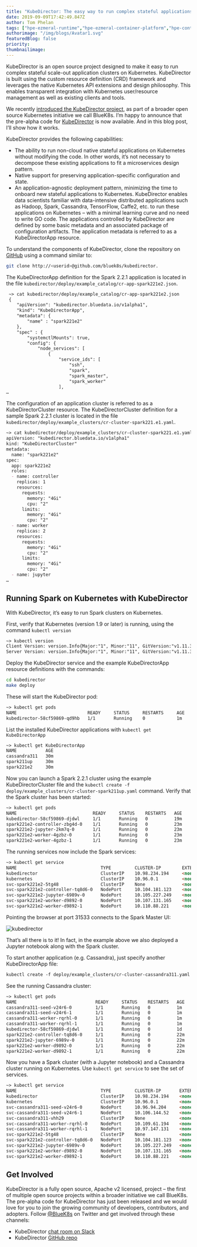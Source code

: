 ```yaml
---
title: "KubeDirector: The easy way to run complex stateful applications on Kubernetes"
date: 2019-09-09T17:42:49.847Z
author: Tom Phelan 
tags: ["hpe-ezmeral-runtime","hpe-ezmeral-container-platform","hpe-container-platform","bluedata","container","opensource","kubedirector"]
authorimage: "/img/blogs/Avatar1.svg"
featuredBlog: false
priority:
thumbnailimage:
---
```

KubeDirector is an open source project designed to make it easy to run complex stateful scale-out application clusters on Kubernetes. KubeDirector is built using the custom resource definition (CRD) framework and leverages the native Kubernetes API extensions and design philosophy. This enables transparent integration with Kubernetes user/resource management as well as existing clients and tools.

We recently [introduced the KubeDirector project](https://medium.com/@thomas_phelan/operation-stateful-introducing-bluek8s-and-kubernetes-director-aa204952f619/), as part of a broader open source Kubernetes initiative we call BlueK8s. I’m happy to announce that the pre-alpha code for [KubeDirector](https://github.com/bluek8s/kubedirector/) is now available. And in this blog post, I’ll show how it works.

KubeDirector provides the following capabilities:

* The ability to run non-cloud native stateful applications on Kubernetes without modifying the code. In other words, it’s not necessary to decompose these existing applications to fit a microservices design pattern.
* Native support for preserving application-specific configuration and state.
* An application-agnostic deployment pattern, minimizing the time to onboard new stateful applications to Kubernetes.
KubeDirector enables data scientists familiar with data-intensive distributed applications such as Hadoop, Spark, Cassandra, TensorFlow, Caffe2, etc. to run these applications on Kubernetes – with a minimal learning curve and no need to write GO code. The applications controlled by KubeDirector are defined by some basic metadata and an associated package of configuration artifacts. The application metadata is referred to as a KubeDirectorApp resource.

To understand the components of KubeDirector, clone the repository on [GitHub](https://github.com/bluek8s/kubedirector/) using a command similar to:



```bash
git clone http://<userid>@github.com/bluek8s/kubedirector.
```
The KubeDirectorApp definition for the Spark 2.2.1 application is located in the file `kubedirector/deploy/example_catalog/cr-app-spark221e2.json`.

```markdown
 ~> cat kubedirector/deploy/example_catalog/cr-app-spark221e2.json
 {
    "apiVersion": "kubedirector.bluedata.io/v1alpha1",
    "kind": "KubeDirectorApp",
    "metadata": {
        "name" : "spark221e2"
    },
    "spec" : {
        "systemctlMounts": true,
        "config": {
            "node_services": [
                {
                    "service_ids": [
                        "ssh",
                        "spark",
                        "spark_master",
                        "spark_worker"
                    ],
…
```
The configuration of an application cluster is referred to as a KubeDirectorCluster resource. The KubeDirectorCluster definition for a sample Spark 2.2.1 cluster is located in the file `kubedirector/deploy/example_clusters/cr-cluster-spark221.e1.yaml`.

```markdown
~> cat kubedirector/deploy/example_clusters/cr-cluster-spark221.e1.yaml
apiVersion: "kubedirector.bluedata.io/v1alpha1"
kind: "KubeDirectorCluster"
metadata:
  name: "spark221e2"
spec:
  app: spark221e2
  roles:
  - name: controller
    replicas: 1
    resources:
      requests:
        memory: "4Gi"
        cpu: "2"
      limits:
        memory: "4Gi"
        cpu: "2"
  - name: worker
    replicas: 2
    resources:
      requests:
        memory: "4Gi"
        cpu: "2"
      limits:
        memory: "4Gi"
        cpu: "2"
  - name: jupyter
…
```
## Running Spark on Kubernetes with KubeDirector
With KubeDirector, it’s easy to run Spark clusters on Kubernetes.

First, verify that Kubernetes (version 1.9 or later) is running, using the command `kubectl version`

```markdown
~> kubectl version
Client Version: version.Info{Major:"1", Minor:"11", GitVersion:"v1.11.3", GitCommit:"a4529464e4629c21224b3d52edfe0ea91b072862", GitTreeState:"clean", BuildDate:"2018-09-09T18:02:47Z", GoVersion:"go1.10.3", Compiler:"gc", Platform:"linux/amd64"}
Server Version: version.Info{Major:"1", Minor:"11", GitVersion:"v1.11.3", GitCommit:"a4529464e4629c21224b3d52edfe0ea91b072862", GitTreeState:"clean", BuildDate:"2018-09-09T17:53:03Z", GoVersion:"go1.10.3", Compiler:"gc", Platform:"linux/amd64"} 
```

Deploy the KubeDirector service and the example KubeDirectorApp resource definitions with the commands:

```bash
cd kubedirector
make deploy
```

These will start the KubeDirector pod:


```markdown
~> kubectl get pods
NAME                           READY     STATUS     RESTARTS     AGE
kubedirector-58cf59869-qd9hb   1/1       Running    0            1m   
```

List the installed KubeDirector applications with `kubectl get KubeDirectorApp`


```markdown
~> kubectl get KubeDirectorApp
NAME           AGE
cassandra311   30m
spark211up     30m
spark221e2     30m
```

Now you can launch a Spark 2.2.1 cluster using the example KubeDirectorCluster file and the `kubectl create -f deploy/example_clusters/cr-cluster-spark211up.yaml` command. Verify that the Spark cluster has been started:


```markdown
~> kubectl get pods
NAME                             READY     STATUS    RESTARTS   AGE
kubedirector-58cf59869-djdwl     1/1       Running   0          19m
spark221e2-controller-zbg4d-0    1/1       Running   0          23m
spark221e2-jupyter-2km7q-0       1/1       Running   0          23m
spark221e2-worker-4gzbz-0        1/1       Running   0          23m
spark221e2-worker-4gzbz-1        1/1       Running   0          23m
```

The running services now include the Spark services:

```markdown
~> kubectl get service
NAME                                TYPE         CLUSTER-IP        EXTERNAL-IP    PORT(S)                                                    AGE
kubedirector                        ClusterIP    10.98.234.194     <none>         60000/TCP                                                  1d
kubernetes                          ClusterIP    10.96.0.1         <none>         443/TCP                                                    1d
svc-spark221e2-5tg48                ClusterIP    None              <none>         8888/TCP                                                   21s
svc-spark221e2-controller-tq8d6-0   NodePort     10.104.181.123    <none>         22:30534/TCP,8080:31533/TCP,7077:32506/TCP,8081:32099/TCP  20s
svc-spark221e2-jupyter-6989v-0      NodePort     10.105.227.249    <none>         22:30632/TCP,8888:30355/TCP                                20s
svc-spark221e2-worker-d9892-0       NodePort     10.107.131.165    <none>         22:30358/TCP,8081:32144/TCP                                20s
svc-spark221e2-worker-d9892-1       NodePort     10.110.88.221     <none>         22:30294/TCP,8081:31436/TCP                                20s
```

Pointing the browser at port 31533 connects to the Spark Master UI:

![kubedirector](https://hpe-developer-portal.s3.amazonaws.com/uploads/media/2019/8/kubedirector-1568051725410.png)

That’s all there is to it! In fact, in the example above we also deployed a Jupyter notebook along with the Spark cluster.

To start another application (e.g. Cassandra), just specify another KubeDirectorApp file:


```markdown
kubectl create -f deploy/example_clusters/cr-cluster-cassandra311.yaml
```

See the running Cassandra cluster:


```markdown
~> kubectl get pods
NAME                              READY     STATUS    RESTARTS   AGE
cassandra311-seed-v24r6-0         1/1       Running   0          1m
cassandra311-seed-v24r6-1         1/1       Running   0          1m
cassandra311-worker-rqrhl-0       1/1       Running   0          1m
cassandra311-worker-rqrhl-1       1/1       Running   0          1m
kubedirector-58cf59869-djdwl      1/1       Running   0          1d
spark221e2-controller-tq8d6-0     1/1       Running   0          22m
spark221e2-jupyter-6989v-0        1/1       Running   0          22m
spark221e2-worker-d9892-0         1/1       Running   0          22m
spark221e2-worker-d9892-1         1/1       Running   0          22m
```

Now you have a Spark cluster (with a Jupyter notebook) and a Cassandra cluster running on Kubernetes. Use `kubectl get service` to see the set of services.


```markdown
~> kubectl get service
NAME                                TYPE         CLUSTER-IP       EXTERNAL-IP   PORT(S)                                                   AGE
kubedirector                        ClusterIP    10.98.234.194    <none>        60000/TCP                                                 1d
kubernetes                          ClusterIP    10.96.0.1        <none>        443/TCP                                                   1d
svc-cassandra311-seed-v24r6-0       NodePort     10.96.94.204     <none>        22:31131/TCP,9042:30739/TCP                               3m
svc-cassandra311-seed-v24r6-1       NodePort     10.106.144.52    <none>        22:30373/TCP,9042:32662/TCP                               3m
svc-cassandra311-vhh29              ClusterIP    None             <none>        8888/TCP                                                  3m
svc-cassandra311-worker-rqrhl-0     NodePort     10.109.61.194    <none>        22:31832/TCP,9042:31962/TCP                               3m
svc-cassandra311-worker-rqrhl-1     NodePort     10.97.147.131    <none>        22:31454/TCP,9042:31170/TCP                               3m
svc-spark221e2-5tg48                ClusterIP    None             <none>        8888/TCP                                                  24m
svc-spark221e2-controller-tq8d6-0   NodePort     10.104.181.123   <none>        22:30534/TCP,8080:31533/TCP,7077:32506/TCP,8081:32099/TCP 24m
svc-spark221e2-jupyter-6989v-0      NodePort     10.105.227.249   <none>        22:30632/TCP,8888:30355/TCP                               24m
svc-spark221e2-worker-d9892-0       NodePort     10.107.131.165   <none>        22:30358/TCP,8081:32144/TCP                               24m
svc-spark221e2-worker-d9892-1       NodePort     10.110.88.221    <none>        22:30294/TCP,8081:31436/TCP                               24m
```

## Get Involved
KubeDirector is a fully open source, Apache v2 licensed, project – the first of multiple open source projects within a broader initiative we call BlueK8s. The pre-alpha code for KubeDirector has just been released and we would love for you to join the growing community of developers, contributors, and adopters. Follow [@BlueK8s](https://twitter.com/BlueK8s/) on Twitter and get involved through these channels:

* KubeDirector [chat room on Slack](https://join.slack.com/t/bluek8s/shared_invite/enQtNDUwMzkwODY5OTM4LTRhYmRmZmE4YzY3OGUzMjA1NDg0MDVhNDQ2MGNkYjRhM2RlMDNjMTI1NDQyMjAzZGVlMDFkNThkNGFjZGZjMGY/)
* KubeDirector [GitHub repo](https://github.com/bluek8s/kubedirector/)
